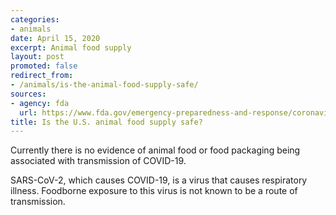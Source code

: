 ```yaml
---
categories:
- animals
date: April 15, 2020
excerpt: Animal food supply
layout: post
promoted: false
redirect_from:
- /animals/is-the-animal-food-supply-safe/
sources:
- agency: fda
  url: https://www.fda.gov/emergency-preparedness-and-response/coronavirus-disease-2019-covid-19/coronavirus-disease-2019-covid-19-frequently-asked-questions
title: Is the U.S. animal food supply safe?
---
```


Currently there is no evidence of animal food or food packaging being associated with transmission of COVID-19.

SARS-CoV-2, which causes COVID-19, is a virus that causes respiratory illness. Foodborne exposure to this virus is not known to be a route of transmission.